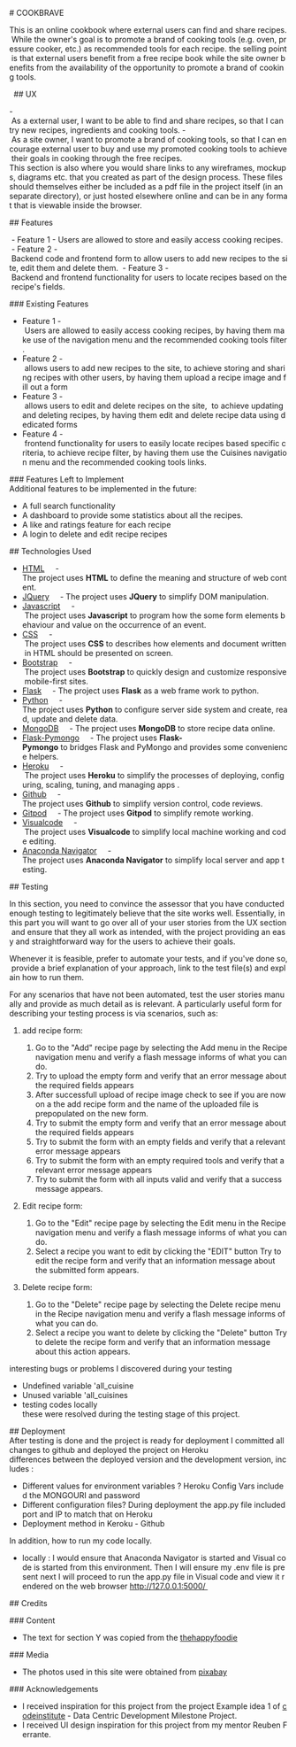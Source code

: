 # COOKBRAVE

This is an online cookbook where external users can find and share recipes. While the owner's goal is to promote a brand of cooking tools (e.g. oven, pressure cooker, etc.) as recommended tools for each recipe. the selling point is that external users benefit from a free recipe book while the site owner benefits from the availability of the opportunity to promote a brand of cooking tools.

 
## UX

- As a external user, I want to be able to find and share recipes, so that I can try new recipes, ingredients and cooking tools.
- As a site owner, I want to promote a brand of cooking tools, so that I can encourage external user to buy and use my promoted cooking tools to achieve their goals in cooking through the free recipes.
This section is also where you would share links to any wireframes, mockups, diagrams etc. that you created as part of the design process. These files should themselves either be included as a pdf file in the project itself (in an separate directory), or just hosted elsewhere online and can be in any format that is viewable inside the browser.

## Features

 - Feature 1 - Users are allowed to store and easily access cooking recipes.
 - Feature 2 - Backend code and frontend form to allow users to add new recipes to the site, edit them and delete them.
 - Feature 3 - Backend and frontend functionality for users to locate recipes based on the recipe's fields.

### Existing Features

- Feature 1 - Users are allowed to easily access cooking recipes, by having them make use of the navigation menu and the recommended cooking tools filter.
- Feature 2 - allows users to add new recipes to the site, to achieve storing and sharing recipes with other users, by having them upload a recipe image and fill out a form
- Feature 3 - allows users to edit and delete recipes on the site,  to achieve updating and deleting recipes, by having them edit and delete recipe data using dedicated forms
- Feature 4 - frontend functionality for users to easily locate recipes based specific criteria, to achieve recipe filter, by having them use the Cuisines navigation menu and the recommended cooking tools links.

### Features Left to Implement
Additional features to be implemented in the future:
- A full search functionality
- A dashboard to provide some statistics about all the recipes.
- A like and ratings feature for each recipe
- A login to delete and edit recipe recipes 

## Technologies Used

- [HTML](https://developer.mozilla.org/en-US/docs/Web/HTML)
    - The project uses **HTML** to define the meaning and structure of web content.
- [JQuery](https://jquery.com)
    - The project uses **JQuery** to simplify DOM manipulation.
- [Javascript](https://developer.mozilla.org/en-US/docs/Web/JavaScript/Guide)
    - The project uses **Javascript** to program how the some form elements behaviour and value on the occurrence of an event.
- [CSS](https://developer.mozilla.org/en-US/docs/Web/CSS)
    - The project uses **CSS** to describes how elements and document written in HTML should be presented on screen.
- [Bootstrap](https://getbootstrap.com/)
    - The project uses **Bootstrap** to quickly design and customize responsive mobile-first sites.
- [Flask](https://flask.palletsprojects.com/en/1.1.x/quickstart/)
    - The project uses **Flask** as a web frame work to python.
- [Python](https://wiki.python.org/moin/)
    - The project uses **Python** to configure server side system and create, read, update and delete data.
- [MongoDB](https://www.mongodb.com/)
    - The project uses **MongoDB** to store recipe data online.
- [Flask-Pymongo](https://flask-pymongo.readthedocs.io/en/latest/)
    - The project uses **Flask-Pymongo** to bridges Flask and PyMongo and provides some convenience helpers.
- [Heroku](https://www.heroku.com/)
    - The project uses **Heroku** to simplify the processes of deploying, configuring, scaling, tuning, and managing apps .
- [Github](https://github.com/)
    - The project uses **Github** to simplify version control, code reviews.
- [Gitpod](https://www.gitpod.io/)
    - The project uses **Gitpod** to simplify remote working.
- [Visualcode](https://code.visualstudio.com/)
    - The project uses **Visualcode** to simplify local machine working and code editing.
- [Anaconda Navigator](https://www.anaconda.com/)
    - The project uses **Anaconda Navigator** to simplify local server and app testing.
    

## Testing

In this section, you need to convince the assessor that you have conducted enough testing to legitimately believe that the site works well. Essentially, in this part you will want to go over all of your user stories from the UX section and ensure that they all work as intended, with the project providing an easy and straightforward way for the users to achieve their goals.

Whenever it is feasible, prefer to automate your tests, and if you've done so, provide a brief explanation of your approach, link to the test file(s) and explain how to run them.

For any scenarios that have not been automated, test the user stories manually and provide as much detail as is relevant. A particularly useful form for describing your testing process is via scenarios, such as:

1. add recipe form:
    1. Go to the "Add" recipe page by selecting the Add menu in the Recipe navigation menu and verify a flash message informs of what you can do.
    2. Try to upload the empty form and verify that an error message about the required fields appears
    3. After successfull upload of recipe image check to see if you are now on a the add recipe form and the name of the uploaded file is prepopulated on the new form.
    4. Try to submit the empty form and verify that an error message about the required fields appears
    5. Try to submit the form with an empty fields and verify that a relevant error message appears
    6. Try to submit the form with an empty required tools and verify that a relevant error message appears
    7. Try to submit the form with all inputs valid and verify that a success message appears.

2. Edit recipe form:
    1. Go to the "Edit" recipe page by selecting the Edit menu in the Recipe navigation menu and verify a flash message informs of what you can do.
    2. Select a recipe you want to edit by clicking the "EDIT" button Try to edit the recipe form and verify that an information message about the submitted form appears.

3. Delete recipe form:
    1. Go to the "Delete" recipe page by selecting the Delete recipe menu in the Recipe navigation menu and verify a flash message informs of what you can do.
    2. Select a recipe you want to delete by clicking the "Delete" button Try to delete the recipe form and verify that an information message about this action appears.

interesting bugs or problems I discovered during your testing
- Undefined variable 'all_cuisine
- Unused variable 'all_cuisines
- testing codes locally
these were resolved during the testing stage of this project.

## Deployment
After testing is done and the project is ready for deployment I committed all changes to github and deployed the project on Heroku
differences between the deployed version and the development version, includes :
- Different values for environment variables ? Heroku Config Vars included the MONGOURI and password
- Different configuration files? During deployment the app.py file included port and IP to match that on Heroku 
- Deployment method in Keroku - Github

In addition, how to run my code locally.
- locally : I would ensure that Anaconda Navigator is started and Visual code is started from this environment. Then I will ensure my .env file is present next I will proceed to run the app.py file in Visual code and view it rendered on the web browser http://127.0.0.1:5000/ 

## Credits

### Content
- The text for section Y was copied from the [thehappyfoodie](https://thehappyfoodie.co.uk/)

### Media
- The photos used in this site were obtained from [pixabay](https://pixabay.com/)

### Acknowledgements

- I received inspiration for this project from the project Example idea 1 of [codeinstitute](https://courses.codeinstitute.net) - Data Centric Development Milestone Project.
- I received UI design inspiration for this project from my mentor Reuben Ferrante.


